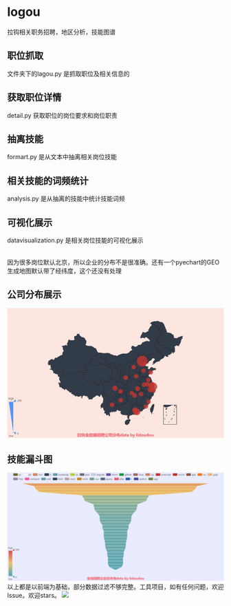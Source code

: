 # logou

  拉钩相关职务招聘，地区分析，技能图谱

## 职位抓取

  文件夹下的lagou.py 是抓取职位及相关信息的

## 获取职位详情

  detail.py 获取职位的岗位要求和岗位职责

## 抽离技能

  formart.py 是从文本中抽离相关岗位技能

## 相关技能的词频统计

  analysis.py 是从抽离的技能中统计技能词频

## 可视化展示

  datavisualization.py 是相关岗位技能的可视化展示

 <br>因为很多岗位默认北京，所以企业的分布不是很准确。还有一个pyechart的GEO生成地图默认带了经纬度，这个还没有处理
 
 ## 公司分布展示
 ![](https://github.com/liyihang/logou/blob/master/img/web.png)
 
 ## 技能漏斗图
 ![](https://github.com/liyihang/logou/blob/master/img/skill.png)
 以上都是以前端为基础，部分数据过滤不够完整。工具项目，如有任何问题，欢迎Issue。欢迎stars。
 ![](https://image.baidu.com/search/detail?ct=503316480&z=0&ipn=d&word=%E5%91%8A%E8%BE%9E&step_word=&hs=0&pn=11&spn=0&di=148057173550&pi=0&rn=1&tn=baiduimagedetail&is=0%2C0&istype=2&ie=utf-8&oe=utf-8&in=&cl=2&lm=-1&st=-1&cs=2825476808%2C2396056435&os=114377831%2C2270668035&simid=0%2C0&adpicid=0&lpn=0&ln=1682&fr=&fmq=1543023990820_R&fm=result&ic=0&s=undefined&se=&sme=&tab=0&width=&height=&face=undefined&ist=&jit=&cg=&bdtype=0&oriquery=&objurl=http%3A%2F%2Fupfile.asqql.com%2F2009pasdfasdfic2009s305985-ts%2F2017-11%2F2017111513374859666.jpg&fromurl=ippr_z2C%24qAzdH3FAzdH3Fooo_z%26e3Bwfqqs_z%26e3Bv54AzdH3Fip4s_utsjAzdH3F9ccAzdH3Fdnb8ac_z%26e3Bip4s&gsm=0&rpstart=0&rpnum=0&islist=&querylist=)
